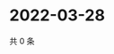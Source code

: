 # 2022-03-28

共 0 条

<!-- BEGIN WEIBO -->
<!-- 最后更新时间 Mon Mar 28 2022 23:00:31 GMT+0800 (China Standard Time) -->

<!-- END WEIBO -->
